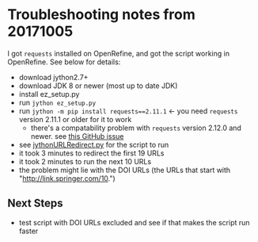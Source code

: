 Troubleshooting notes from 20171005
=================

I got `requests` installed on OpenRefine, and got the script working in OpenRefine. See below for details:

- download jython2.7+
- download JDK 8 or newer (most up to date JDK)
- install ez_setup.py
- run `jython ez_setup.py`
- run `jython -m pip install requests==2.11.1` <- you need `requests` version 2.11.1 or older for it to work
	- there's a compatability problem with `requests` version 2.12.0 and newer. see [this GitHub issue](https://github.com/requests/requests/issues/3992)
- see [jythonURLRedirect.py](jythonURLRedirect.py) for the script to run
- it took 3 minutes to redirect the first 19 URLs
- it took 2 minutes to run the next 10 URLs
- the problem might lie with the DOI URLs (the URLs that start with "http://link.springer.com/10.")

## Next Steps

- test script with DOI URLs excluded and see if that makes the script run faster
